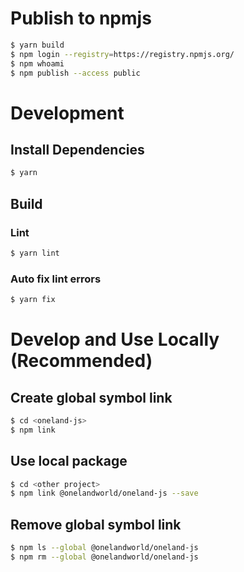 # Publish to npmjs

```sh
$ yarn build
$ npm login --registry=https://registry.npmjs.org/
$ npm whoami
$ npm publish --access public
```

# Development

## Install Dependencies

```sh
$ yarn
```

## Build

### Lint

```sh
$ yarn lint
```

### Auto fix lint errors

```sh
$ yarn fix
```

# Develop and Use Locally (Recommended)

## Create global symbol link

```sh
$ cd <oneland-js>
$ npm link
```

## Use local package

```sh
$ cd <other project>
$ npm link @onelandworld/oneland-js --save
```

## Remove global symbol link

```sh
$ npm ls --global @onelandworld/oneland-js
$ npm rm --global @onelandworld/oneland-js
```

